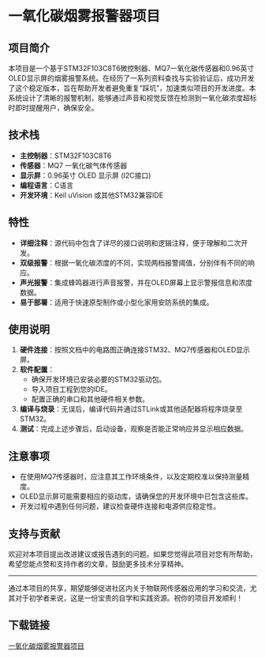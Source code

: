 # 一氧化碳烟雾报警器项目

## 项目简介

本项目是一个基于STM32F103C8T6微控制器、MQ7一氧化碳传感器和0.96英寸OLED显示屏的烟雾报警系统。在经历了一系列资料查找与实验验证后，成功开发了这个稳定版本，旨在帮助开发者避免重复“踩坑”，加速类似项目的开发进度。本系统设计了清晰的报警机制，能够通过声音和视觉反馈在检测到一氧化碳浓度超标时即时提醒用户，确保安全。

## 技术栈

- **主控制器**：STM32F103C8T6
- **传感器**：MQ7 一氧化碳气体传感器
- **显示屏**：0.96英寸 OLED 显示屏 (I2C接口)
- **编程语言**：C语言
- **开发环境**：Keil uVision 或其他STM32兼容IDE

## 特性

- **详细注释**：源代码中包含了详尽的接口说明和逻辑注释，便于理解和二次开发。
- **双级报警**：根据一氧化碳浓度的不同，实现两档报警阈值，分别伴有不同的响应。
- **声光报警**：集成蜂鸣器进行声音报警，并在OLED屏幕上显示警报信息和浓度数据。
- **易于部署**：适用于快速原型制作或小型化家用安防系统的集成。

## 使用说明

1. **硬件连接**：按照文档中的电路图正确连接STM32、MQ7传感器和OLED显示屏。
2. **软件配置**：
   - 确保开发环境已安装必要的STM32驱动包。
   - 导入项目工程到您的IDE。
   - 配置正确的串口和其他硬件相关参数。
3. **编译与烧录**：无误后，编译代码并通过STLink或其他适配器将程序烧录至STM32。
4. **测试**：完成上述步骤后，启动设备，观察是否能正常响应并显示相应数据。

## 注意事项

- 在使用MQ7传感器时，应注意其工作环境条件，以及定期校准以保持测量精度。
- OLED显示屏可能需要相应的驱动库，请确保您的开发环境中已包含这些库。
- 开发过程中遇到任何问题，建议检查硬件连接和电源供应稳定性。

## 支持与贡献

欢迎对本项目提出改进建议或报告遇到的问题。如果您觉得此项目对您有所帮助，希望您能点赞和支持作者的文章，鼓励更多技术分享精神。

---

通过本项目的共享，期望能够促进社区内关于物联网传感器应用的学习和交流，尤其对于初学者来说，这是一份宝贵的自学和实践资源。祝你的项目开发顺利！

## 下载链接

[一氧化碳烟雾报警器项目](https://pan.quark.cn/s/bb9c608fb481)